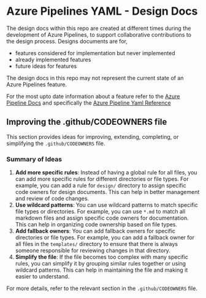 # Azure Pipelines YAML - Design Docs

The design docs within this repo are created at different times during the development of Azure Pipelines, to support collaborative contributions to the design process. Designs documents are for,

* features considered for implementation but never implemented
* already implemented features
* future ideas for features

The design docs in this repo may not represent the current state of an Azure Pipelines feature. 

For the most upto date information about a feature refer to the [Azure Pipeline Docs](https://docs.microsoft.com/en-us/azure/devops/pipelines/?view=azure-devops) and specifically the [Azure Pipeline Yaml Reference](https://docs.microsoft.com/en-us/azure/devops/pipelines/yaml-schema?view=azure-devops&tabs=schema)

## Improving the .github/CODEOWNERS file

This section provides ideas for improving, extending, completing, or simplifying the `.github/CODEOWNERS` file.

### Summary of Ideas

1. **Add more specific rules**: Instead of having a global rule for all files, you can add more specific rules for different directories or file types. For example, you can add a rule for `design/` directory to assign specific code owners for design documents. This can help in better management and review of code changes.
2. **Use wildcard patterns**: You can use wildcard patterns to match specific file types or directories. For example, you can use `*.md` to match all markdown files and assign specific code owners for documentation. This can help in organizing code ownership based on file types.
3. **Add fallback owners**: You can add fallback owners for specific directories or file types. For example, you can add a fallback owner for all files in the `templates/` directory to ensure that there is always someone responsible for reviewing changes in that directory.
4. **Simplify the file**: If the file becomes too complex with many specific rules, you can simplify it by grouping similar rules together or using wildcard patterns. This can help in maintaining the file and making it easier to understand.

For more details, refer to the relevant section in the `.github/CODEOWNERS` file.
